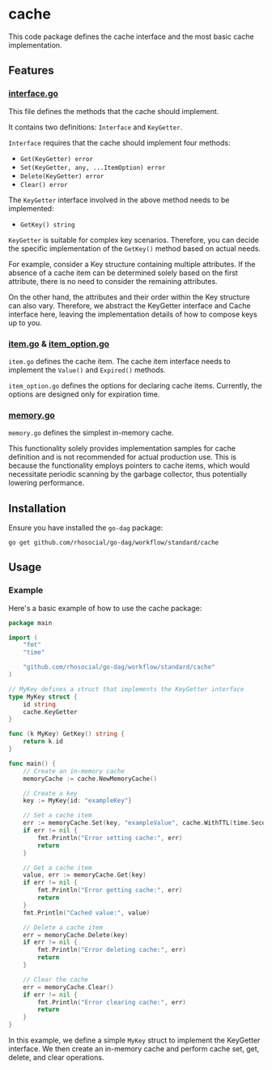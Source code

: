 # cache

This code package defines the cache interface and the most basic cache implementation.

## Features

### [interface.go](interface.go)

This file defines the methods that the cache should implement.

It contains two definitions:
`Interface` and `KeyGetter`.

`Interface` requires that the cache should implement four methods:

- `Get(KeyGetter) error`
- `Set(KeyGetter, any, ...ItemOption) error`
- `Delete(KeyGetter) error`
- `Clear() error`

The `KeyGetter` interface involved in the above method needs to be implemented:

- `GetKey() string`

`KeyGetter` is suitable for complex key scenarios.
Therefore, you can decide the specific implementation of the `GetKey()` method based on actual needs.

For example, consider a Key structure containing multiple attributes.
If the absence of a cache item can be determined solely based on the first attribute,
there is no need to consider the remaining attributes.

On the other hand, the attributes and their order within the Key structure can also vary.
Therefore, we abstract the KeyGetter interface and Cache interface here,
leaving the implementation details of how to compose keys up to you.

### [item.go](item.go) & [item_option.go](item_option.go)

`item.go` defines the cache item. The cache item interface needs to implement the `Value()` and `Expired()` methods.

`item_option.go` defines the options for declaring cache items. Currently, the options are designed only for expiration time.

### [memory.go](memory.go)

`memory.go` defines the simplest in-memory cache. 


This functionality solely provides implementation samples for cache definition and is not recommended for actual production use.
This is because the functionality employs pointers to cache items, which would necessitate periodic scanning by the garbage collector,
thus potentially lowering performance.

## Installation

Ensure you have installed the `go-dag` package:

```shell
go get github.com/rhosocial/go-dag/workflow/standard/cache
```

## Usage

### Example

Here's a basic example of how to use the cache package:

```go
package main

import (
	"fmt"
	"time"

	"github.com/rhosocial/go-dag/workflow/standard/cache"
)

// MyKey defines a struct that implements the KeyGetter interface
type MyKey struct {
	id string
	cache.KeyGetter
}

func (k MyKey) GetKey() string {
	return k.id
}

func main() {
	// Create an in-memory cache
	memoryCache := cache.NewMemoryCache()

	// Create a key
	key := MyKey{id: "exampleKey"}

	// Set a cache item
	err := memoryCache.Set(key, "exampleValue", cache.WithTTL(time.Second))
	if err != nil {
		fmt.Println("Error setting cache:", err)
		return
	}

	// Get a cache item
	value, err := memoryCache.Get(key)
	if err != nil {
		fmt.Println("Error getting cache:", err)
		return
	}
	fmt.Println("Cached value:", value)

	// Delete a cache item
	err = memoryCache.Delete(key)
	if err != nil {
		fmt.Println("Error deleting cache:", err)
		return
	}

	// Clear the cache
	err = memoryCache.Clear()
	if err != nil {
		fmt.Println("Error clearing cache:", err)
		return
	}
}
```

In this example, we define a simple `MyKey` struct to implement the KeyGetter interface.
We then create an in-memory cache and perform cache set, get, delete, and clear operations.